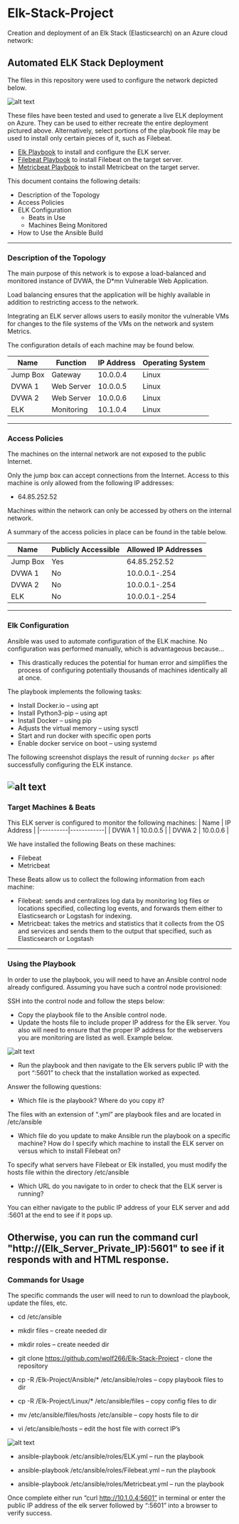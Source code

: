 # Elk-Stack-Project
Creation and deployment of an Elk Stack (Elasticsearch) on an Azure cloud network:

## Automated ELK Stack Deployment

The files in this repository were used to configure the network depicted below.

![alt text](https://github.com/wolf266/Elk-Stack-Project/blob/main/Diagrams/Project1.jpg)

These files have been tested and used to generate a live ELK deployment on Azure. They can be used to either recreate the entire deployment pictured above. Alternatively, select portions of the playbook file may be used to install only certain pieces of it, such as Filebeat.

- [Elk Playbook](https://github.com/wolf266/Elk-Stack-Project/blob/main/Ansible/ELK.yml) to install and configure the ELK server.
- [Filebeat Playbook](https://github.com/wolf266/Elk-Stack-Project/blob/main/Ansible/Filebeat.yml) to install Filebeat on the target server.
- [Metricbeat Playbook](https://github.com/wolf266/Elk-Stack-Project/blob/main/Ansible/Metricbeat.yml) to install Metricbeat on the target server.

This document contains the following details:
- Description of the Topology
- Access Policies
- ELK Configuration
  - Beats in Use
  - Machines Being Monitored
- How to Use the Ansible Build
---
### Description of the Topology

The main purpose of this network is to expose a load-balanced and monitored instance of DVWA, the D*mn Vulnerable Web Application.

Load balancing ensures that the application will be highly available in addition to restricting access to the network.

Integrating an ELK server allows users to easily monitor the vulnerable VMs for changes to the file systems of the VMs on the network and system Metrics.

The configuration details of each machine may be found below.

| Name     | Function | IP Address | Operating System |
|----------|----------|------------|------------------|
| Jump Box | Gateway  | 10.0.0.4   | Linux            |
| DVWA 1   |Web Server| 10.0.0.5   | Linux            |
| DVWA 2   |Web Server| 10.0.0.6   | Linux            |
| ELK      |Monitoring| 10.1.0.4   | Linux            |
---
### Access Policies

The machines on the internal network are not exposed to the public Internet. 

Only the jump box can accept connections from the Internet. Access to this machine is only allowed from the following IP addresses: 
- 64.85.252.52

Machines within the network can only be accessed by others on the internal network.

A summary of the access policies in place can be found in the table below.

| Name     | Publicly Accessible | Allowed IP Addresses |
|----------|---------------------|----------------------|
| Jump Box | Yes                 | 64.85.252.52         |
| DVWA 1   | No                  | 10.0.0.1-.254        |
| DVWA 2   | No                  | 10.0.0.1-.254        |
| ELK      | No                  | 10.0.0.1-.254        |
---
### Elk Configuration

Ansible was used to automate configuration of the ELK machine. No configuration was performed manually, which is advantageous because...
- This drastically reduces the potential for human error and simplifies the process of configuring potentially thousands of machines identically all at once.

The playbook implements the following tasks:
- Install Docker.io – using apt
- Install Python3-pip – using apt
- Install Docker – using pip
- Adjusts the virtual memory – using sysctl
- Start and run docker with specific open ports
- Enable docker service on boot – using systemd

The following screenshot displays the result of running `docker ps` after successfully configuring the ELK instance.

![alt text](https://github.com/wolf266/Elk-Stack-Project/blob/main/Images/ELk.jpg)
---
### Target Machines & Beats
This ELK server is configured to monitor the following machines:
| Name     | IP Address |
|----------|------------|
| DVWA 1   | 10.0.0.5   |
| DVWA 2   | 10.0.0.6   |

We have installed the following Beats on these machines:
- Filebeat
- Metricbeat

These Beats allow us to collect the following information from each machine:
- Filebeat: sends and centralizes log data by monitoring log files or locations specified, collecting log events, and forwards them either to Elasticsearch or Logstash for indexing.
- Metricbeat: takes the metrics and statistics that it collects from the OS and services and sends them to the output that specified, such as Elasticsearch or Logstash
---
### Using the Playbook
In order to use the playbook, you will need to have an Ansible control node already configured. Assuming you have such a control node provisioned: 

SSH into the control node and follow the steps below:
- Copy the playbook file to the Ansible control node.
- Update the hosts file to include proper IP address for the Elk server.  You also will need to ensure that the proper IP address for the webservers you are monitoring are listed as well.  Example below.

![alt text](https://github.com/wolf266/Elk-Stack-Project/blob/main/Images/hosts.jpg "Example proprties")

- Run the playbook and then navigate to the Elk servers public IP with the port “:5601” to check that the installation worked as expected.

Answer the following questions:
- Which file is the playbook? Where do you copy it?

The files with an extension of “.yml” are playbook files and are located in /etc/ansible

- Which file do you update to make Ansible run the playbook on a specific machine? How do I specify which machine to install the ELK server on versus which to install Filebeat on?

To specify what servers have Filebeat or Elk installed, you must modify the hosts file within the directory /etc/ansible

- Which URL do you navigate to in order to check that the ELK server is running?

You can either navigate to the public IP address of your ELK server and add :5601 at the end to see if it pops up.

Otherwise, you can run the command curl "http://(Elk_Server_Private_IP):5601" to see if it responds with and HTML response.
---
### Commands for Usage
The specific commands the user will need to run to download the playbook, update the files, etc.

- cd /etc/ansible

- mkdir files – create needed dir
- mkdir roles – create needed dir

- git clone https://github.com/wolf266/Elk-Stack-Project - clone the repository

- cp -R /Elk-Project/Ansible/* /etc/ansible/roles – copy playbook files to dir

- cp -R /Elk-Project/Linux/* /etc/ansible/files – copy config files to dir

- mv /etc/ansible/files/hosts /etc/ansible – copy hosts file to dir

- vi /etc/ansible/hosts – edit the host file with correct IP’s

![alt text](https://github.com/wolf266/Elk-Stack-Project/blob/main/Images/hosts.jpg "Example proprties")

- ansible-playbook /etc/ansible/roles/ELK.yml – run the playbook

- ansible-playbook /etc/ansible/roles/Filebeat.yml – run the playbook

- ansible-playbook /etc/ansible/roles/Metricbeat.yml – run the playbook

Once complete either run “curl http://10.1.0.4:5601” in terminal or enter the public IP address of the elk server followed by “:5601” into a browser to verify success.
